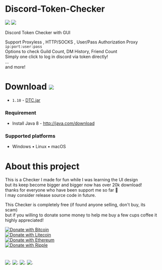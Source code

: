 # Discord-Token-Checker
![](https://img.shields.io/github/downloads/RANKTW/Discord-Token-Checker/total?label=Downloads)
![](https://img.shields.io/github/stars/RANKTW/Discord-Token-Checker)

Discord Token Checker with GUI

Support Proxyless , HTTP/SOCKS , User/Pass Authorization Proxy `ip:port:user:pass`<br>
Options to check Guild Count, DM History, Friend Count<br>
Simply one click to log in discord via token directly!<br>
...<br>
and more!

# Download ![](https://img.shields.io/github/release/RANKTW/Discord-Token-Checker?label=Latest%20version)
  * `1.10` - [DTC.jar](https://github.com/RANKTW/Discord-Token-Checker/releases/latest/download/DTC.zip)<!-- or 
[DTC.exe](https://github.com/RANKTW/Discord-Token-Checker/releases/latest/download/DTC.exe)<br> -->

### **Requirement**
  * Install Java 8 - http://java.com/download

### **Supported platforms**
  * Windows • Linux • macOS

#  About this project

This is a Checker I made for fun while I was learning the UI design<br>
but its keep become bigger and bigger now has over 20k download!<br>
thanks for everyone who have been support me so far 🤗<br>
I may consider release source code in future.

This Checker is completely free (if found anyone selling, don't buy, its scam)<br>
but if you willing to donate some money to help me buy a few cups coffee it highly appreciated!

[![Donate with Bitcoin](https://en.cryptobadges.io/badge/small/1HQS8sZwo5j83VftPdx8r4DuTVsFuWeFP9)](https://en.cryptobadges.io/donate/1HQS8sZwo5j83VftPdx8r4DuTVsFuWeFP9)<br>
[![Donate with Litecoin](https://en.cryptobadges.io/badge/small/LgfhKQe3wTcseUwqTjKkzFgunU7RZNu5i5)](https://en.cryptobadges.io/donate/LgfhKQe3wTcseUwqTjKkzFgunU7RZNu5i5)<br>
[![Donate with Ethereum](https://en.cryptobadges.io/badge/small/0x3321A4344750193031A5da541098265cE8C40c8e)](https://en.cryptobadges.io/donate/0x3321A4344750193031A5da541098265cE8C40c8e)<br>
[![Donate with Ripple](https://en.cryptobadges.io/badge/small/ra8HRjfscAd1W96Vyd7fyQ1ra45GiMZUbo)](https://en.cryptobadges.io/donate/ra8HRjfscAd1W96Vyd7fyQ1ra45GiMZUbo)

#  

![.](https://user-images.githubusercontent.com/37373560/73079022-6b3d0d80-3efe-11ea-9dd3-64b23dd78555.png)
![.](https://file.coffee/u/74O8vJrOqL.gif)
![.](https://file.coffee/u/ug2VXgrHz.gif)
![.](https://file.coffee/u/1W0Euej9S9.png)
